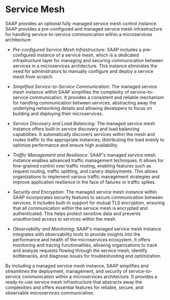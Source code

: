 # Service Mesh

SAAP provides an optional fully managed service mesh control instance. SAAP provides a pre-configured and managed service mesh infrastructure for handling service-to-service communication within a microservices architecture:

- *Pre-configured Service Mesh Infrastructure*: SAAP includes a pre-configured instance of a service mesh, which is a dedicated infrastructure layer for managing and securing communication between services in a microservices architecture. This instance eliminates the need for administrators to manually configure and deploy a service mesh from scratch.

- *Simplified Service-to-Service Communication*: The managed service mesh instance within SAAP simplifies the complexity of service-to-service communication. It provides a consistent and reliable mechanism for handling communication between services, abstracting away the underlying networking details and allowing developers to focus on building and deploying their microservices.

- *Service Discovery and Load Balancing*: The managed service mesh instance offers built-in service discovery and load balancing capabilities. It automatically discovers services within the mesh and routes traffic to the appropriate instances, distributing the load evenly to optimize performance and ensure high availability.

- *Traffic Management and Resilience*: SAAP's managed service mesh instance enables advanced traffic management techniques. It allows for fine-grained control over traffic routing, enabling features such as request routing, traffic splitting, and canary deployments. This allows organizations to implement various traffic management strategies and improve application resilience in the face of failures or traffic spikes.

- *Security and Encryption*: The managed service mesh instance within SAAP incorporates security features to secure communication between services. It includes built-in support for mutual TLS encryption, ensuring that all communication within the service mesh is encrypted and authenticated. This helps protect sensitive data and prevents unauthorized access to services within the mesh.

- *Observability and Monitoring*: SAAP's managed service mesh instance integrates with observability tools to provide insights into the performance and health of the microservices ecosystem. It offers monitoring and tracing functionalities, allowing organizations to track and analyze requests flowing through the service mesh, identify bottlenecks, and diagnose issues for troubleshooting and optimization.

By including a managed service mesh instance, SAAP simplifies and streamlines the deployment, management, and security of service-to-service communication within a microservices architecture. It provides a ready-to-use service mesh infrastructure that abstracts away the complexities and offers essential features for reliable, secure, and observable microservices communication.
